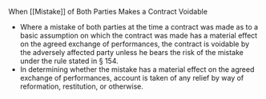 When [[Mistake]] of Both Parties Makes a Contract Voidable
* Where a mistake of both parties at the time a contract was made as to a basic assumption on which the contract was made has a material effect on the agreed exchange of performances, the contract is voidable by the adversely affected party unless he bears the risk of the mistake under the rule stated in  § 154.
* In determining whether the mistake has a material effect on the agreed exchange of performances, account is taken of any relief by way of reformation, restitution, or otherwise.